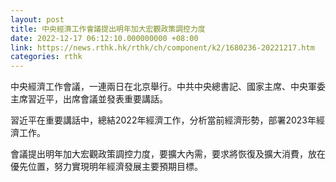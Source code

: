```yaml
---
layout: post
title: 中央經濟工作會議提出明年加大宏觀政策調控力度
date: 2022-12-17 06:12:10.000000000 +08:00
link: https://news.rthk.hk/rthk/ch/component/k2/1680236-20221217.htm
categories: rthk
---
```


中央經濟工作會議，一連兩日在北京舉行。中共中央總書記、國家主席、中央軍委主席習近平，出席會議並發表重要講話。

習近平在重要講話中，總結2022年經濟工作，分析當前經濟形勢，部署2023年經濟工作。

會議提出明年加大宏觀政策調控力度，要擴大內需，要求將恢復及擴大消費，放在優先位置，努力實現明年經濟發展主要預期目標。

